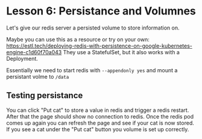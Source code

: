 # Lesson 6: Persistance and Volumnes

Let's give our redis server a persisted volume to store information on.

Maybe you can use this as a resource or try on your own:
https://estl.tech/deploying-redis-with-persistence-on-google-kubernetes-engine-c1d60f70a043
They use a StatefulSet, but it also works with a Deployment.

Essentially we need to start redis with `--appendonly yes` and mount a persistant volme to `/data`

## Testing persistance

You can click "Put cat" to store a value in redis and trigger a redis restart. 
After that the page should show no connection to redis. Once the redis pod comes 
up again you can refresh the page and see if your cat is now stored.
If you see a cat under the "Put cat" button you volume is set up correctly.

